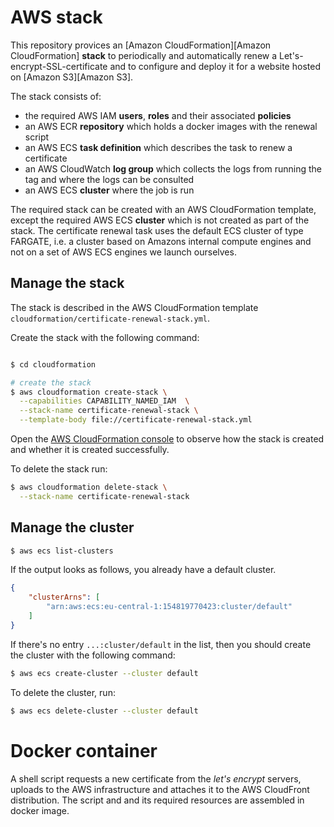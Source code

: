# AWS stack

This repository provices an [Amazon CloudFormation][Amazon CloudFormation] **stack** to periodically and automatically renew a Let's-encrypt-SSL-certificate and to configure and deploy it for a website hosted on [Amazon S3][Amazon S3].

The stack consists of:

  * the required AWS IAM **users**, **roles** and their associated **policies**
  * an AWS ECR **repository** which holds a docker images with the renewal script
  * an AWS ECS **task definition** which describes the task to renew a certificate
  * an AWS CloudWatch **log group** which collects the logs from running the tag and where the logs can be consulted
  * an AWS ECS **cluster** where the job is run

The required stack can be created with an AWS CloudFormation template, except the required AWS ECS **cluster** which is
not created as part of the stack. The certificate renewal task uses the default ECS cluster of type FARGATE, i.e. a cluster based on Amazons internal compute engines and not on a set of AWS ECS engines we launch ourselves.

## Manage the stack

The stack is described in the AWS CloudFormation template `cloudformation/certificate-renewal-stack.yml`.

Create the stack with the following command:

```bash

$ cd cloudformation

# create the stack 
$ aws cloudformation create-stack \
  --capabilities CAPABILITY_NAMED_IAM  \
  --stack-name certificate-renewal-stack \
  --template-body file://certificate-renewal-stack.yml
```

Open the [AWS CloudFormation console](https://eu-central-1.console.aws.amazon.com/cloudformation/) to
observe how the stack is created and whether it is created successfully.

To delete the stack run:

```bash
$ aws cloudformation delete-stack \
  --stack-name certificate-renewal-stack
```

## Manage the cluster

```bash
$ aws ecs list-clusters
```

If the output looks as follows, you already have a default cluster. 
```json
{
    "clusterArns": [
        "arn:aws:ecs:eu-central-1:154819770423:cluster/default"
    ]
}
```

If there's no entry `...:cluster/default` in the list, then you should create the cluster with 
the following command:

```bash
$ aws ecs create-cluster --cluster default
```

To delete the cluster, run:

```bash
$ aws ecs delete-cluster --cluster default
```

# Docker container

A shell script requests a new certificate from the _let's encrypt_ servers, uploads to the AWS infrastructure and attaches it to the AWS CloudFront distribution. The script and and its required resources are assembled in docker image.

